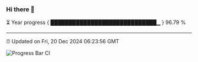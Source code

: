 ### Hi there 👋

⏳ Year progress { █████████████████████████████▁ } 96.79 %

---

⏰ Updated on Fri, 20 Dec 2024 06:23:56 GMT

![Progress Bar CI](https://github.com/liununu/liununu/workflows/Progress%20Bar%20CI/badge.svg)
